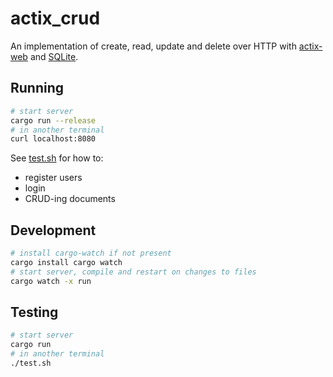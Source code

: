 # actix_crud
An implementation of create, read, update and delete over HTTP with [actix-web](https://actix.rs) and [SQLite](https://www.sqlite.org).

## Running
```sh
# start server
cargo run --release
# in another terminal
curl localhost:8080
```

See [test.sh](test.sh) for how to:

- register users
- login
- CRUD-ing documents


## Development
```sh
# install cargo-watch if not present
cargo install cargo watch
# start server, compile and restart on changes to files
cargo watch -x run
```


## Testing
```sh
# start server
cargo run
# in another terminal
./test.sh
```